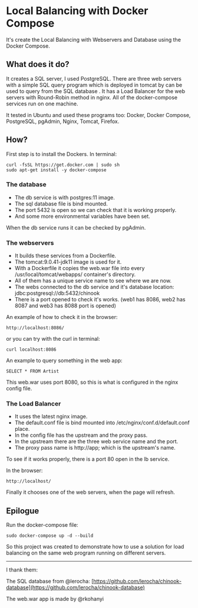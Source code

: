# Local Balancing with Docker Compose
It's create the Local Balancing with Webservers and Database using the Docker Compose.

## What does it do?
It creates a SQL server, I used PostgreSQL.
There are three web servers with a simple SQL query program which is deployed in tomcat by can be used to query from the SQL database .
It has a Load Balancer for the web servers with Round-Robin method in nginx.
All of the docker-compose services run on one machine.

It tested in Ubuntu and used these programs too: Docker, Docker Compose, PostgreSQL, pgAdmin, Nginx, Tomcat, Firefox.

## How?
First step is to install the Dockers. In terminal:
```
curl -fsSL https://get.docker.com | sudo sh
sudo apt-get install -y docker-compose
```

### The database
- The db service is with postgres:11 image.
- The sql database file is bind mounted.
- The port 5432 is open so we can check that it is working properly.
- And some more environmental variables have been set.

When the db service runs it can be checked by pgAdmin.

### The webservers
- It builds these services from a Dockerfile.
- The tomcat:9.0.41-jdk11 image is used for it.
- With a Dockerfile it copies the web.war file into every /usr/local/tomcat/webapps/ container's directory.
- All of them has a unique service name to see where we are now.
- The webs connected to the db service and it's database location: jdbc:postgresql://db:5432/chinook
- There is a port opened to check it's works. (web1 has 8086, web2 has 8087 and web3 has 8088 port is opened)

An example of how to check it in the browser:
```
http://localhost:8086/
```
or you can try with the curl in terminal:
```
curl localhost:8086
```

An example to query something in the web app:
```
SELECT * FROM Artist
```

This web.war uses port 8080, so this is what is configured in the nginx config file.

### The Load Balancer
- It uses the latest nginx image.
- The default.conf file is bind mounted into /etc/nginx/conf.d/default.conf place.
- In the config file has the upstream and the proxy pass.
- In the upstream there are the three web service name and the port.
- The proxy pass name is http://app; which is the upstream's name.

To see if it works properly, there is a port 80 open in the lb service.

In the browser:
```
http://localhost/
```

Finally it chooses one of the web servers, when the page will refresh.

## Epilogue

Run the docker-compose file:
```
sudo docker-compose up -d --build
```

So this project was created to demonstrate how to use a solution for load balancing on the same web program running on different servers.

___________
I thank them:

The SQL database from @lerocha: [https://github.com/lerocha/chinook-database](https://github.com/lerocha/chinook-database)

The web.war app is made by @rkohanyi
